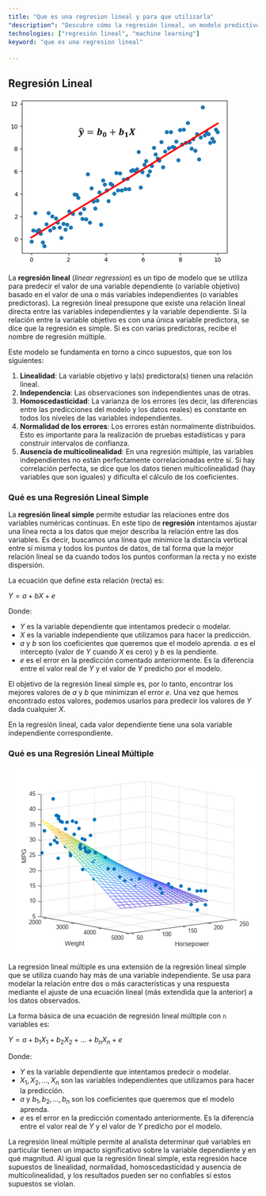 ```yaml
---
title: "Que es una regresion lineal y para que utilizarla"
"description": "Descubre cómo la regresión lineal, un modelo predictivo esencial, puede ayudarte a entender y predecir variables clave. Aprende sobre sus dos tipos principales: simple y múltiple, y los cinco supuestos críticos que garantizan su precisión. ¡Optimiza tus análisis de datos!"
technologies: ["regresión lineal", "machine learning"]
keyword: "que es una regresion lineal"

---
```


## Regresión Lineal

![regresion lineal](https://github.com/4GeeksAcademy/machine-learning-content/blob/master/assets/regresion_lineal.png?raw=true)

La **regresión lineal** (*linear regression*) es un tipo de modelo que se utiliza para predecir el valor de una variable dependiente (o variable objetivo) basado en el valor de una o más variables independientes (o variables predictoras). La regresión lineal presupone que existe una relación lineal directa entre las variables independientes y la variable dependiente. Si la relación entre la variable objetivo es con una única variable predictora, se dice que la regresión es simple. Si es con varias predictoras, recibe el nombre de regresión múltiple.

Este modelo se fundamenta en torno a cinco supuestos, que son los siguientes:

1. **Linealidad**: La variable objetivo y la(s) predictora(s) tienen una relación lineal.
2. **Independencia**: Las observaciones son independientes unas de otras.
3. **Homoscedasticidad**: La varianza de los errores (es decir, las diferencias entre las predicciones del modelo y los datos reales) es constante en todos los niveles de las variables independientes.
4. **Normalidad de los errores**: Los errores están normalmente distribuidos. Esto es importante para la realización de pruebas estadísticas y para construir intervalos de confianza.
5. **Ausencia de multicolinealidad**: En una regresión múltiple, las variables independientes no están perfectamente correlacionadas entre sí. Si hay correlación perfecta, se dice que los datos tienen multicolinealidad (hay variables que son iguales) y dificulta el cálculo de los coeficientes.

### Qué es una Regresión Lineal Simple

La **regresión lineal simple** permite estudiar las relaciones entre dos variables numéricas continuas. En este tipo de **regresión** intentamos ajustar una línea recta a los datos que mejor describa la relación entre las dos variables. Es decir, buscamos una línea que minimice la distancia vertical entre sí misma y todos los puntos de datos, de tal forma que la mejor relación lineal se da cuando todos los puntos conforman la recta y no existe dispersión.

La ecuación que define esta relación (recta) es:

$Y = a + bX + e$

Donde:
- $Y$ es la variable dependiente que intentamos predecir o modelar.
- $X$ es la variable independiente que utilizamos para hacer la predicción.
- $a$ y $b$ son los coeficientes que queremos que el modelo aprenda. $a$ es el intercepto (valor de $Y$ cuando $X$ es cero) y $b$ es la pendiente.
- $e$ es el error en la predicción comentado anteriormente. Es la diferencia entre el valor real de $Y$ y el valor de $Y$ predicho por el modelo.

El objetivo de la regresión lineal simple es, por lo tanto, encontrar los mejores valores de $a$ y $b$ que minimizan el error $e$. Una vez que hemos encontrado estos valores, podemos usarlos para predecir los valores de $Y$ dada cualquier $X$.

En la regresión lineal, cada valor dependiente tiene una sola variable independiente correspondiente.

### Qué es una Regresión Lineal Múltiple

![Regresoin Lineal Multiple](https://github.com/4GeeksAcademy/machine-learning-content/blob/master/assets/regresion_lineal_multiple.png?raw=true)

La regresión lineal múltiple es una extensión de la regresión lineal simple que se utiliza cuando hay más de una variable independiente. Se usa para modelar la relación entre dos o más características y una respuesta mediante el ajuste de una ecuación lineal (más extendida que la anterior) a los datos observados.

La forma básica de una ecuación de regresión lineal múltiple con `n` variables es:

$Y = a + b_1X_1 + b_2X_2 + ... + b_nX_n + e$

Donde:
- $Y$ es la variable dependiente que intentamos predecir o modelar.
- $X_1, X_2, ..., X_n$ son las variables independientes que utilizamos para hacer la predicción.
- $a$ y $b_1, b_2, ..., b_n$ son los coeficientes que queremos que el modelo aprenda.
- $e$ es el error en la predicción comentado anteriormente. Es la diferencia entre el valor real de $Y$ y el valor de $Y$ predicho por el modelo.

La regresión lineal múltiple permite al analista determinar qué variables en particular tienen un impacto significativo sobre la variable dependiente y en qué magnitud. Al igual que la regresión lineal simple, esta regresión hace supuestos de linealidad, normalidad, homoscedasticidad y ausencia de multicolinealidad, y los resultados pueden ser no confiables si estos supuestos se violan.
